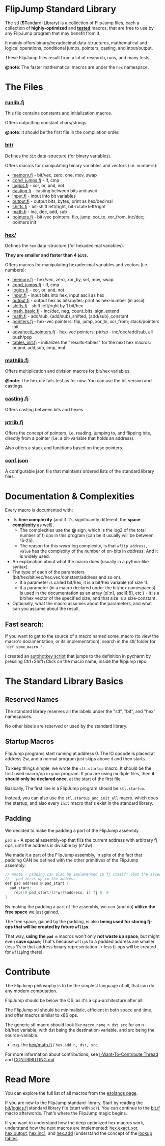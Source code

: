# FlipJump Standard Library

The stl (**ST**andard-**L**ibrary) is a collection of FlipJump files, each a collection of **highly-optimized** and **[tested](../../tests/README.md)** macros, that are free to use by any FlipJump program that may benefit from it.

It mainly offers binary/hexadecimal data-structures, mathematical and logical operations, conditional jumps, pointers, casting, and input/output.

These FlipJump files result from a lot of research, runs, and many tests. 

**@note**: The faster mathematical macros are under the `hex` namespace.


# The Files

### [runlib.fj](runlib.fj)
This file contains constants and initialization macros.

Offers outputting constant chars/strings.

**@note**: It should be the first file in the compilation order.

### [bit/](bit/)
Defines the `bit` data-structure (for binary variables).

Offers macros for manipulating binary variables and vectors (i.e. numbers):

- [memory.fj](bit/memory.fj) - bit/vec, zero, one, mov, swap
- [cond_jumps.fj](bit/cond_jumps.fj) - if, cmp
- [logics.fj](bit/logics.fj) - xor, or, and, not
- [casting.fj](bit/casting.fj) - casting between bits and ascii
- [input.fj](bit/input.fj) - input into bit variables
- [output.fj](bit/output.fj) - output bits, bytes; print as hex/decimal
- [shifts.fj](bit/shifts.fj) - bit-shift left/right, bit-rotate left/right
- [math.fj](bit/math.fj) - inc, dec, add, sub
- [pointers.fj](bit/pointers.fj) - bit-vec pointers: flip, jump, xor_to, xor_from, inc/dec; pointers init

### [hex/](hex/)
Defines the `hex` data-structure (for hexadecimal variables).

**They are smaller and faster than 4 `bit`s.** 

Offers macros for manipulating hexadecimal variables and vectors (i.e. numbers):

- [memory.fj](hex/memory.fj) - hex/vec, zero, xor_by, set, mov, swap
- [cond_jumps.fj](hex/cond_jumps.fj) - if, cmp
- [logics.fj](hex/logics.fj) - xor, or, and, not
- [input.fj](hex/input.fj) - input bits into hex, input ascii as hex
- [output.fj](hex/output.fj) - output hex as bits/bytes; print as hex-number (in ascii)
- [shifts.fj](hex/shifts.fj) - shift left/right by 1 bit/hex
- [math_basic.fj](hex/math_basic.fj) - inc/dec, neg, count_bits, sign_extend
- [math.fj](hex/math.fj) - add/sub, {add/sub}_shifted, {add/sub}_constant
- [pointers.fj](hex/pointers.fj) - hex-vec pointers: flip, jump, xor_to, xor_from; stack/pointers init
- [advanced_pointers.fj](hex/advanced_pointers.fj) - hex-vec pointers: ptr/sp - inc/dec/add/sub, all push/pop
- [tables_init.fj](hex/tables_init.fj) - initializes the "results-tables" for the next hex macros: or,and, add,sub, cmp, mul

### [mathlib.fj](mathlib.fj)
Offers multiplication and division macros for bit/hex variables.

**@note**: The hex.div fails test as for now. You can use the bit version and castings.

### [casting.fj](casting.fj)
Offers casting between bits and hexes.

### [ptrlib.fj](ptrlib.fj)
Offers the concept of pointers, i.e. reading, jumping to, and flipping bits, directly from a pointer (i.e. a bit-variable that holds an address).

Also offers a stack and functions based on these pointers.

### [conf.json](conf.json)
A configurable json file that maintains ordered lists of the standard library files. 


# Documentation & Complexities
Every macro is documented with:
- Its **time complexity** (and if it's significantly different, the **space complexity** as well).
  - The complexities use the **@** sign, which is the log2 of the total number of fj ops in this program (can be it usually will be between 15-25).
  - The reason for this _weird_ log complexity, is that `wflip address, value` has the complexity of the number of on-bits in _address_; And it is widely used.
- An explanation about what the macro does (usually in a python-like syntax).
- The type of each of the parameters (bit/hex/bit.vec/hex.vec/constant/address and so on).
  - if a parameter is called bit/hex, it is a bit/hex variable (of size 1).
  - if a parameter (in a macro declared under the bit/hex namespaces) is used in the documentation as an array (x[:n], ascii[:8], etc.) - it is a bit/hex vector of the specified size; and that size is a size-constant.
- Optionally, what the macro assumes about the parameters, and what can you assume about the result.

## Fast search:
If you want to get to the source of a macro named some_macro (to view the macro's documentation, or its implementation), search in the stl/ folder for `'def some_macro '`.

I created an [autohotkey script](../../ide-extensions/pycharm/fj-pycharm-def-finder.ahk) that jumps to the definition in pycharm by pressing Ctrl+Shift+Click on the macro name, inside the flipjump repo.


# The Standard Library Basics

## Reserved Names
The standard library reserves all the labels under the "stl", "bit", and "hex" namespaces.

No other labels are reserved or used by the standard library.


## Startup Macros
FlipJump programs start running at address 0. The IO opcode is placed at address 2w, and a normal program just skips above it and then starts.

To keep things simple, we wrote the ```stl.startup``` macro. It should be the first used macro/op in your program. If you are using multiple files, then **it should only be declared once**, at the start of the first file.

Basically, The first line in a FlipJump program should be ```stl.startup```.

Instead, you can also use the ```stl.startup_and_init_all``` macro, which does the startup, and also every ```init``` macro that's exist in the standard library.

## Padding
We decided to make the padding a part of the FlipJump assembly.

```pad n``` - A special assembly-op that fills the current address with arbitrary fj ops, until the address is divisible by (n*dw).

We made it a part of the FlipJump assembly, in spite of the fact that padding CAN be defined with the other primitives of the FlipJump assembly:
```c
// @note - padding can also be implemented in fj itself! (but the saved-word pad is more compile-time efficient)
//   pad zeros up to the address
def pad address @ pad_start {
  pad_start:
    rep((0-pad_start/(2*w))%address, i) fj 0, 0
}
```
By making the padding a part of the assembly, we can (and do) **utilize the free space** we just gained.

The free space, gained by the padding, is also **being used for storing fj-ops that will be created by future ```wflip```s**. 

That way, **using the ```pad n```** macros won't only **not waste up space**, but might even **save space**; That's because ```wflip```s to a padded address are smaller (less 1's in that address binary representation -> less fj-ops will be created for ```wflip```ing there).

# Contribute

The FlipJump philosophy is to be the simplest language of all, that can do any modern computation.

FlipJump should be below the OS, as it's a cpu-architecture after all.

The FlipJump stl should be minimalistic, efficient in both space and time, and offer macros similar to x86 ops.

The generic stl macro should look like `macro_name n dst src` for an n-bit/hex variable, with dst being the destination-variable, and src being the source-variable.
- e.g. the [hex/math.fj](hex/math.fj) / `hex.add n, dst, src`. 

For more information about contributions, see [I-Want-To-Contribute Thread](https://github.com/tomhea/flip-jump/discussions/148) and [CONTRIBUTING.md](../../CONTRIBUTING.md).


# Read More

You can explore the full list of all macros from the [esolangs page](https://esolangs.org/wiki/FlipJump#The_Standard_Library).

If you are new to the FlipJump standard-library, Start by reading the [bit/logics.fj](bit/logics.fj) standard library file (start with `xor`). You can continue to the [bit.if](bit/cond_jumps.fj) macro afterwords. That's where the FlipJump magic begins.

If you want to understand how the deep optimized hex macros work, understand how the next macros are implemented: [hex.exact_xor](hex/logics.fj), [hex.output](hex/output.fj), [hex.inc1](hex/math_basic.fj), and [hex.add](hex/math.fj) (understand the concept of the [lookup tables](https://esolangs.org/wiki/FlipJump#Lookup_Tables).
